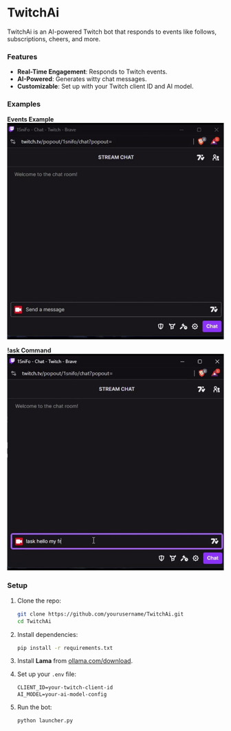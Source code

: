 # TwitchAi

TwitchAi is an AI-powered Twitch bot that responds to events like follows, subscriptions, cheers, and more.

### Features
- **Real-Time Engagement**: Responds to Twitch events.
- **AI-Powered**: Generates witty chat messages.
- **Customizable**: Set up with your Twitch client ID and AI model.

### Examples

**Events Example**  
![Example](preview_1.gif)

**!ask Command**  
![Example](preview_2.gif)

### Setup

1. Clone the repo:

    ```bash
    git clone https://github.com/yourusername/TwitchAi.git
    cd TwitchAi
    ```

2. Install dependencies:

    ```bash
    pip install -r requirements.txt
    ```

3. Install **Lama** from [ollama.com/download](https://ollama.com/download).

4. Set up your `.env` file:

    ```
    CLIENT_ID=your-twitch-client-id
    AI_MODEL=your-ai-model-config
    ```

5. Run the bot:

    ```bash
    python launcher.py
    ```